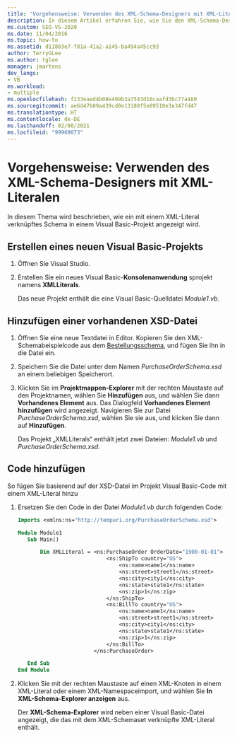```yaml
---
title: 'Vorgehensweise: Verwenden des XML-Schema-Designers mit XML-Literalen'
description: In diesem Artikel erfahren Sie, wie Sie den XML-Schema-Designer verwenden, um ein Schema anzuzeigen, das mit einem XML-Literal in einem Visual Basic-Projekt verknüpft ist.
ms.custom: SEO-VS-2020
ms.date: 11/04/2016
ms.topic: how-to
ms.assetid: d11803e7-f81a-41a2-a145-ba494a45cc93
author: TerryGLee
ms.author: tglee
manager: jmartens
dev_langs:
- VB
ms.workload:
- multiple
ms.openlocfilehash: f233eaed4b08e499b3a7543d10caafd36c77a480
ms.sourcegitcommit: ae6d47b09a439cd0e13180f5e89510e3e347fd47
ms.translationtype: HT
ms.contentlocale: de-DE
ms.lasthandoff: 02/08/2021
ms.locfileid: "99969073"
---
```

# <a name="how-to-use-the-xml-schema-designer-with-xml-literals"></a>Vorgehensweise: Verwenden des XML-Schema-Designers mit XML-Literalen

In diesem Thema wird beschrieben, wie ein mit einem XML-Literal verknüpftes Schema in einem Visual Basic-Projekt angezeigt wird.

## <a name="create-a-new-visual-basic-project"></a>Erstellen eines neuen Visual Basic-Projekts

1. Öffnen Sie Visual Studio.

2. Erstellen Sie ein neues Visual Basic-**Konsolenanwendung** sprojekt namens **XMLLiterals**.

     Das neue Projekt enthält die eine Visual Basic-Quelldatei *Module1.vb*.

## <a name="add-an-existing-xsd-file"></a>Hinzufügen einer vorhandenen XSD-Datei

1. Öffnen Sie eine neue Textdatei in Editor. Kopieren Sie den XML-Schemabeispielcode aus dem [Bestellungsschema](../xml-tools/sample-xsd-file-simple-schema.md), und fügen Sie ihn in die Datei ein.

2. Speichern Sie die Datei unter dem Namen *PurchaseOrderSchema.xsd* an einem beliebigen Speicherort.

3. Klicken Sie im **Projektmappen-Explorer** mit der rechten Maustaste auf den Projektnamen, wählen Sie **Hinzufügen** aus, und wählen Sie dann **Vorhandenes Element** aus. Das Dialogfeld **Vorhandenes Element hinzufügen** wird angezeigt. Navigieren Sie zur Datei *PurchaseOrderSchema.xsd*, wählen Sie sie aus, und klicken Sie dann auf **Hinzufügen**.

     Das Projekt „XMLLiterals“ enthält jetzt zwei Dateien: *Module1.vb* und *PurchaseOrderSchema.xsd*.

## <a name="add-code"></a>Code hinzufügen

So fügen Sie basierend auf der XSD-Datei im Projekt Visual Basic-Code mit einem XML-Literal hinzu

1. Ersetzen Sie den Code in der Datei *Module1.vb* durch folgenden Code:

   ```vb
   Imports <xmlns:ns="http://tempuri.org/PurchaseOrderSchema.xsd">

   Module Module1
      Sub Main()

          Dim XMLLiteral = <ns:PurchaseOrder OrderDate="1900-01-01">
                               <ns:ShipTo country="US">
                                   <ns:name>name1</ns:name>
                                   <ns:street>street1</ns:street>
                                   <ns:city>city1</ns:city>
                                   <ns:state>state1</ns:state>
                                   <ns:zip>1</ns:zip>
                               </ns:ShipTo>
                               <ns:BillTo country="US">
                                   <ns:name>name1</ns:name>
                                   <ns:street>street1</ns:street>
                                   <ns:city>city1</ns:city>
                                   <ns:state>state1</ns:state>
                                   <ns:zip>1</ns:zip>
                               </ns:BillTo>
                           </ns:PurchaseOrder>

      End Sub
   End Module
   ```

2. Klicken Sie mit der rechten Maustaste auf einen XML-Knoten in einem XML-Literal oder einem XML-Namespaceimport, und wählen Sie **In XML-Schema-Explorer anzeigen** aus.

   Der **XML-Schema-Explorer** wird neben einer Visual Basic-Datei angezeigt, die das mit dem XML-Schemaset verknüpfte XML-Literal enthält.
